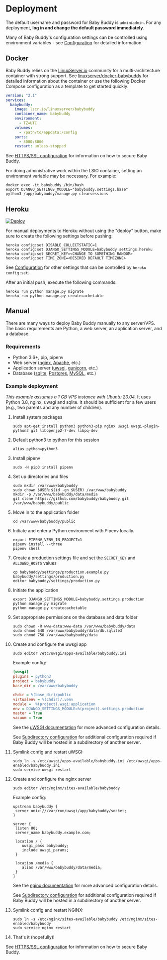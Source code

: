 # Deployment

The default username and password for Baby Buddy is `admin`/`admin`. For any
deployment, **log in and change the default password immediately**.

Many of Baby Buddy's configuration settings can be controlled using environment
variables - see [Configuration](configuration.md) for detailed information.

## Docker

Baby Buddy relies on the [LinuxServer.io](https://www.linuxserver.io/) community
for a multi-architecture container with strong support. See
[linuxserver/docker-babybuddy](https://github.com/linuxserver/docker-babybuddy)
for detailed information about the container or use the following Docker Compose
configuration as a template to get started quickly:

```yaml
version: "2.1"
services:
  babybuddy:
    image: lscr.io/linuxserver/babybuddy
    container_name: babybuddy
    environment:
      - TZ=UTC
    volumes:
      - /path/to/appdata:/config
    ports:
      - 8000:8000
    restart: unless-stopped
```

See [HTTPS/SSL configuration](ssl.md) for information on how to secure Baby Buddy.

For doing administrative work within the LSIO container, setting an environment variable may be necessary.
For example:

```shell
docker exec -it babybuddy /bin/bash
export DJANGO_SETTINGS_MODULE="babybuddy.settings.base"
python3 /app/babybuddy/manage.py clearsessions
```

## Heroku

[![Deploy](https://www.herokucdn.com/deploy/button.svg)](https://dashboard.heroku.com/new?button-url=https%3A%2F%2Fgithub.com%2Fbabybuddy%2Fbabybuddy&template=https%3A%2F%2Fgithub.com%2Fbabybuddy%2Fbabybuddy)

For manual deployments to Heroku without using the "deploy" button, make sure to
create the following settings before pushing:

```shell
heroku config:set DISABLE_COLLECTSTATIC=1
heroku config:set DJANGO_SETTINGS_MODULE=babybuddy.settings.heroku
heroku config:set SECRET_KEY=<CHANGE TO SOMETHING RANDOM>
heroku config:set TIME_ZONE=<DESIRED DEFAULT TIMEZONE>
```

See [Configuration](configuration.md) for other settings that can be controlled
by `heroku config:set`.

After an initial push, execute the following commands:

```shell
heroku run python manage.py migrate
heroku run python manage.py createcachetable
```

## Manual

There are many ways to deploy Baby Buddy manually to any server/VPS. The basic 
requirements are Python, a web server, an application server, and a database.

### Requirements

- Python 3.6+, pip, pipenv
- Web server ([nginx](http://nginx.org/), [Apache](http://httpd.apache.org/), etc.)
- Application server ([uwsgi](http://projects.unbit.it/uwsgi), [gunicorn](http://gunicorn.org/), etc.)
- Database ([sqlite](https://sqlite.org/), [Postgres](https://www.postgresql.org/), [MySQL](https://www.mysql.com/), etc.)

### Example deployment

*This example assumes a 1 GB VPS instance with Ubuntu 20.04.* It uses Python 3.8,
nginx, uwsgi and sqlite. It should be sufficient for a few users (e.g., two parents
and any number of children).

1. Install system packages

    ```shell
    sudo apt-get install python3 python3-pip nginx uwsgi uwsgi-plugin-python3 git libopenjp2-7-dev libpq-dev
    ```

2. Default python3 to python for this session

    ```shell
    alias python=python3
    ```

3. Install pipenv

    ```shell
    sudo -H pip3 install pipenv
    ```

4. Set up directories and files

    ```shell
    sudo mkdir /var/www/babybuddy
    sudo chown $USER:$(id -gn $USER) /var/www/babybuddy
    mkdir -p /var/www/babybuddy/data/media
    git clone https://github.com/babybuddy/babybuddy.git /var/www/babybuddy/public
    ```

5. Move in to the application folder

    ```shell
    cd /var/www/babybuddy/public
    ```
        
6. Initiate and enter a Python environment with Pipenv locally.

    ```shell
    export PIPENV_VENV_IN_PROJECT=1
    pipenv install --three
    pipenv shell
    ```

7. Create a production settings file and set the ``SECRET_KEY`` and ``ALLOWED_HOSTS`` values

    ```shell
    cp babybuddy/settings/production.example.py babybuddy/settings/production.py
    editor babybuddy/settings/production.py
    ```

8. Initiate the application

    ```shell
    export DJANGO_SETTINGS_MODULE=babybuddy.settings.production
    python manage.py migrate
    python manage.py createcachetable
    ```

9. Set appropriate permissions on the database and data folder

    ```shell
    sudo chown -R www-data:www-data /var/www/babybuddy/data
    sudo chmod 640 /var/www/babybuddy/data/db.sqlite3
    sudo chmod 750 /var/www/babybuddy/data
    ```

10. Create and configure the uwsgi app

    ```shell
    sudo editor /etc/uwsgi/apps-available/babybuddy.ini
    ```

    Example config:

    ```ini
    [uwsgi]
    plugins = python3
    project = babybuddy
    base_dir = /var/www/babybuddy
    
    chdir = %(base_dir)/public
    virtualenv = %(chdir)/.venv
    module =  %(project).wsgi:application
    env = DJANGO_SETTINGS_MODULE=%(project).settings.production
    master = True
    vacuum = True
    ```
    
    See the [uWSGI documentation](http://uwsgi-docs.readthedocs.io/en/latest/)
    for more advanced configuration details.
    
    See [Subdirectory configuration](subdirectory.md) for additional configuration
    required if Baby Buddy will be hosted in a subdirectory of another server.

11. Symlink config and restart uWSGI:

    ```shell
    sudo ln -s /etc/uwsgi/apps-available/babybuddy.ini /etc/uwsgi/apps-enabled/babybuddy.ini
    sudo service uwsgi restart
    ```

12. Create and configure the nginx server

    ```shell
    sudo editor /etc/nginx/sites-available/babybuddy
    ```

    Example config:
    
    ```nginx
    upstream babybuddy {
     server unix:///var/run/uwsgi/app/babybuddy/socket;
    }
     
    server {
     listen 80;
     server_name babybuddy.example.com;
     
     location / {
        uwsgi_pass babybuddy;
        include uwsgi_params;
     }
              
     location /media {
        alias /var/www/babybuddy/data/media;
     }
    }
    ```
    
    See the [nginx documentation](https://nginx.org/en/docs/) for more advanced
    configuration details.
    
    See [Subdirectory configuration](subdirectory.md) for additional configuration
    required if Baby Buddy will be hosted in a subdirectory of another server.

14. Symlink config and restart NGINX:

    ```shell
    sudo ln -s /etc/nginx/sites-available/babybuddy /etc/nginx/sites-enabled/babybuddy
    sudo service nginx restart
    ```

15. That's it (hopefully)!

See [HTTPS/SSL configuration](ssl.md) for information on how to secure Baby Buddy.
